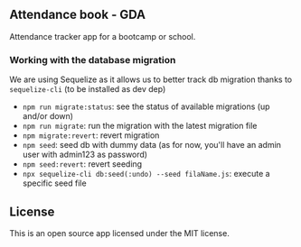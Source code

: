 ## Attendance book - GDA 
Attendance tracker app for a bootcamp or school.

### Working with the database migration
We are using Sequelize as it allows us to better track db migration thanks to `sequelize-cli` (to be installed as dev dep)

- `npm run migrate:status`: see the status of available migrations (up and/or down)
- `npm run migrate`: run the migration with the latest migration file
- `npm migrate:revert`: revert migration
- `npm seed`: seed db with dummy data (as for now, you'll have an admin user with admin123 as password)
- `npm seed:revert`: revert seeding
- `npx sequelize-cli db:seed(:undo) --seed filaName.js`: execute a specific seed file

## License
This is an open source app licensed under the MIT license.
